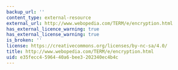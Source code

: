 ```yaml
---
backup_url: ''
content_type: external-resource
external_url: http://www.webopedia.com/TERM/e/encryption.html
has_external_licence_warning: true
has_external_license_warning: true
is_broken: ''
license: https://creativecommons.org/licenses/by-nc-sa/4.0/
title: http://www.webopedia.com/TERM/e/encryption.html
uid: e35fecc4-5964-40a6-bee3-202340ec4b4c
---
```

